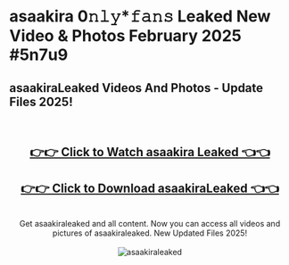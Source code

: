 # asaakira 0𝚗𝚕𝚢*𝚏𝚊𝚗𝚜 Leaked New Video & Photos February 2025 #5n7u9

<h2>asaakiraLeaked Videos And Photos - Update Files 2025!</h2>
<br>
<div align="center">
<h2><a href="https://mediaupload.pro?title=asaakira&ref=11F" rel="nofollow">👉👉 Click to Watch asaakira Leaked 👈👈</a></h2>
<h2><a href="https://mediaupload.pro?title=asaakira&ref=11F" rel="nofollow">👉👉 Click to Download asaakiraLeaked 👈👈</a></h2>
<br>
Get asaakiraleaked and all content. Now you can access all videos and pictures of asaakiraleaked. New Updated Files 2025!
<br>
<br>
<a href="https://mediaupload.pro?title=asaakira&ref=11F" rel="nofollow" data-target="animated-image.originalLink"><img src="https://i.ibb.co/Gkj2r4b/banner.png" alt="asaakiraleaked" style="max-width: 100%; display: inline-block;" data-target="animated-image.originalImage"></a>
</div>
<br>

